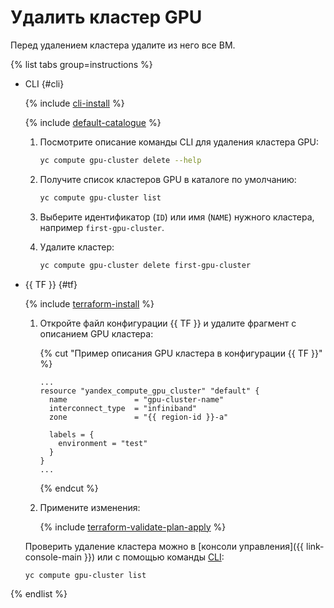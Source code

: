 # Удалить кластер GPU

Перед удалением кластера удалите из него все ВМ.

{% list tabs group=instructions %}

- CLI {#cli}

  {% include [cli-install](../../../_includes/cli-install.md) %}

  {% include [default-catalogue](../../../_includes/default-catalogue.md) %}

  1. Посмотрите описание команды CLI для удаления кластера GPU:

     ```bash
     yc compute gpu-cluster delete --help
     ```

  1. Получите список кластеров GPU в каталоге по умолчанию:

     ```bash
     yc compute gpu-cluster list
     ```

  1. Выберите идентификатор (`ID`) или имя (`NAME`) нужного кластера, например `first-gpu-cluster`.
  1. Удалите кластер:

     ```bash
     yc compute gpu-cluster delete first-gpu-cluster
     ```

- {{ TF }} {#tf}

  {% include [terraform-install](../../../_includes/terraform-install.md) %}

  1. Откройте файл конфигурации {{ TF }} и удалите фрагмент с описанием GPU кластера:

     {% cut "Пример описания GPU кластера в конфигурации {{ TF }}" %}

     ```
     ...
     resource "yandex_compute_gpu_cluster" "default" {
       name               = "gpu-cluster-name"
       interconnect_type  = "infiniband"
       zone               = "{{ region-id }}-a"

       labels = {
         environment = "test"
       }
     }
     ...
     ```

     {% endcut %}

  1. Примените изменения:

      {% include [terraform-validate-plan-apply](../../../_tutorials/terraform-validate-plan-apply.md) %}

  Проверить удаление кластера можно в [консоли управления]({{ link-console-main }}) или с помощью команды [CLI](../../../cli/quickstart.md):

    ```bash
    yc compute gpu-cluster list
    ```

{% endlist %}